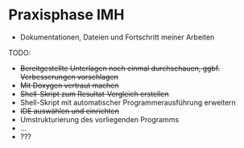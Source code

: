 # Praxisphase IMH
- Dokumentationen, Dateien und Fortschritt meiner Arbeiten

TODO:
- ~~Bereitgestellte Unterlagen noch einmal durchschauen, ggbf. Verbesserungen vorschlagen~~
- ~~Mit Doxygen vertraut machen~~
- ~~Shell-Skript zum Resultat-Vergleich erstellen~~
- Shell-Skript mit automatischer Programmerausführung erweitern
- ~~IDE auswählen und einrichten~~
- Umstrukturierung des vorliegenden Programms
- ...
- ???

